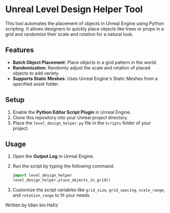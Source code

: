
# Unreal Level Design Helper Tool

This tool automates the placement of objects in Unreal Engine using Python scripting. It allows designers to quickly place objects like trees or props in a grid and randomize their scale and rotation for a natural look.

## Features
- **Batch Object Placement**: Place objects in a grid pattern in the world.
- **Randomization**: Randomly adjust the scale and rotation of placed objects to add variety.
- **Supports Static Meshes**: Uses Unreal Engine's Static Meshes from a specified asset folder.

## Setup
1. Enable the **Python Editor Script Plugin** in Unreal Engine.
2. Clone this repository into your Unreal project directory.
3. Place the `level_design_helper.py` file in the `Scripts` folder of your project.

## Usage
1. Open the **Output Log** in Unreal Engine.
2. Run the script by typing the following command:
   ```python
   import level_design_helper
   level_design_helper.place_objects_in_grid()
   ```

3. Customize the script variables like `grid_size`, `grid_spacing`, `scale_range`, and `rotation_range` to fit your needs.

Written by Idlan bin Hafiz
